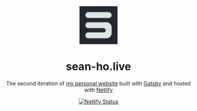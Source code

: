 <div align="center">
  <img alt="Logo" src="https://raw.githubusercontent.com/seanho96/portfolio-v2/main/src/images/logo.png" width="100" />
</div>
<h1 align="center">
  sean-ho.live
</h1>
<p align="center">
  The second iteration of <a href="https://sean-ho.live" target="_blank">my personal website</a> built with <a href="https://www.gatsbyjs.org/" target="_blank">Gatsby</a> and hosted with <a href="https://www.netlify.com/" target="_blank">Netlify</a>
</p>
<p align="center">
  <a href="https://app.netlify.com/sites/seanho96/deploys" target="_blank">
    <img src="https://api.netlify.com/api/v1/badges/1963b488-7b78-48c9-9e2d-6fb5e47ab3af/deploy-status" alt="Netlify Status" />
  </a>
</p>

